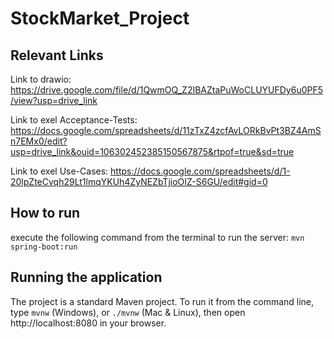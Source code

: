 # StockMarket_Project

## Relevant Links

Link to drawio: https://drive.google.com/file/d/1QwmOQ_Z2IBAZtaPuWoCLUYUFDy6u0PF5/view?usp=drive_link

Link to exel Acceptance-Tests: https://docs.google.com/spreadsheets/d/11zTxZ4zcfAvLORkBvPt3BZ4AmSn7EMx0/edit?usp=drive_link&ouid=106302452385150567875&rtpof=true&sd=true

Link to exel Use-Cases: https://docs.google.com/spreadsheets/d/1-20lpZteCvqh29Lt1lmqYKUh4ZyNEZbTjioOIZ-S6GU/edit#gid=0

## How to run

execute the following command from the terminal to run the server: `mvn spring-boot:run`

## Running the application

The project is a standard Maven project. To run it from the command line,
type `mvnw` (Windows), or `./mvnw` (Mac & Linux), then open
http://localhost:8080 in your browser.
